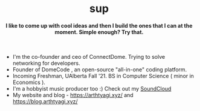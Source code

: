 <h1 align="center">sup</h1>
<h4 align="center">I like to come up with cool ideas and then I build the ones that I can at the moment. Simple enough? Try that. </h4>
<br>

- I'm the co-founder and ceo of ConnectDome. Trying to solve networking for developers.
- Founder of DomeCode , an open-source "all-in-one" coding platform.
- Incoming Freshman, UAlberta Fall '21. BS in Computer Science ( minor in Economics ).
- I'm a hobbyist music producer too :) Check out my [SoundCloud](https://soundcloud.com/arth-tyagi-892438955)
- My website and blog - https://arthtyagi.xyz/ and https://blog.arthtyagi.xyz/
